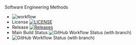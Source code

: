 Software Engineering Methods  

* ![workflow](https://github.com/Andy-Dickinson/seMethods/actions/workflows/main.yml/badge.svg?style=flat-square)
* License [![LICENSE](https://img.shields.io/github/license/Andy-Dickinson/seMethods.svg?style=flat-square)](https://github.com/Andy-Dickinson/seMethods/blob/master/LICENSE)  
* Release [![Releases](https://img.shields.io/github/release/Andy-Dickinson/seMethods/all.svg?style=flat-square)](https://github.com/Andy-Dickinson/seMethods/releases)  
* Main Build Status ![GitHub Workflow Status (with branch)](https://img.shields.io/github/actions/workflow/status/Andy-Dickinson/seMethods/main.yml?branch=main&style=flat-square)  
* ![GitHub Workflow Status (with branch)](https://img.shields.io/github/actions/workflow/status/Andy-Dickinson/seMethods/main.yml?branch=develop&style=flat-square)  